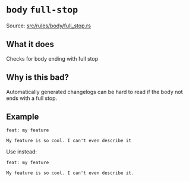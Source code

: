 # `body` `full-stop`

Source: [src/rules/body/full_stop.rs](../../src/rules/body/full_stop.rs)

## What it does
Checks for body ending with full stop

## Why is this bad?
Automatically generated changelogs can be hard to read
if the body not ends with a full stop.

## Example
```git-commit
feat: my feature

My feature is so cool. I can't even describe it
```

Use instead:
```git-commit
feat: my feature

My feature is so cool. I can't even describe it.
```
